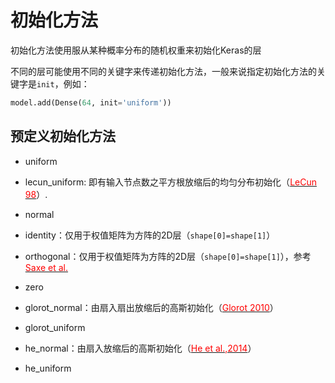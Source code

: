 # 初始化方法

初始化方法使用服从某种概率分布的随机权重来初始化Keras的层

不同的层可能使用不同的关键字来传递初始化方法，一般来说指定初始化方法的关键字是```init```，例如：
```python
model.add(Dense(64, init='uniform'))
```

## 预定义初始化方法

* uniform

* lecun_uniform: 即有输入节点数之平方根放缩后的均匀分布初始化（[<font color='#FF0000'>LeCun 98</font>](http://yann.lecun.com/exdb/publis/pdf/lecun-98b.pdf)）.

* normal

* identity：仅用于权值矩阵为方阵的2D层（```shape[0]=shape[1]```）

* orthogonal：仅用于权值矩阵为方阵的2D层（```shape[0]=shape[1]```），参考[<font color='#FF0000'>Saxe et al.</font>](http://arxiv.org/abs/1312.6120)

* zero

* glorot_normal：由扇入扇出放缩后的高斯初始化（[<font color='#FF0000'>Glorot 2010</font>](http://machinelearning.wustl.edu/mlpapers/paper_files/AISTATS2010_GlorotB10.pdf)）

* glorot_uniform

* he_normal：由扇入放缩后的高斯初始化（[<font color='#FF0000'>He et al.,2014</font>](http://arxiv.org/abs/1502.01852)）

* he_uniform